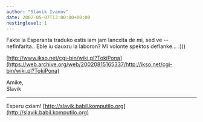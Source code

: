 ```yaml
---
author: "Slavik Ivanov"
date: 2002-05-07T13:00:00+00:00
nestinglevel: 1
---
```

Fakte la Esperanta traduko estis iam jam lancxita de mi, sed ve --
nefinfarita.. Eble iu dauxru la laboron? Mi volonte spektos deflanke... :)))

[http://www.ikso.net/cgi-bin/wiki.pl?TokiPona](https://web.archive.org/web/20020815165337/http://ikso.net/cgi-bin/wiki.pl?TokiPona)

Amike, \
Slavik
***
Esperu cxiam! [http://slavik.babil.komputilo.org](http://slavik.babil.komputilo.org)